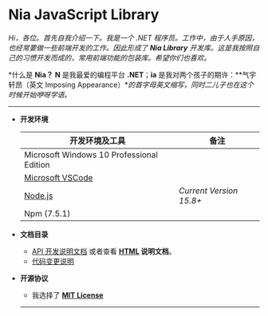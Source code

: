 # Nia JavaScript Library

*Hi，各位。首先自我介绍一下。我是一个 .NET 程序员。工作中，由于人手原因，也经常要做一些前端开发的工作。因此形成了 **Nia Library** 开发库。这是我按照自己的习惯开发而成的，常用前端功能的包装库。希望你们也喜欢。*

*什么是 **Nia？** **N** 是我最爱的编程平台 **.NET**；**ia** 是我对两个孩子的期许：**气宇轩昂（英文 Imposing Appearance）**的首字母英文缩写，同时二儿子也在这个时候开始咿呀学语。*

----

- **开发环境**

  | 开发环境及工具                            | 备注                    |
  | ----------------------------------------- | ----------------------- |
  | Microsoft Windows 10 Professional Edition |                         |
  | [Microsoft VSCode][vscode]                |                         |
  | [Node.js][node]                           | *Current Version 15.8+* |
  | Npm (7.5.1)                               |                         |

- **文档目录**

  - [API 开发说明文档](https://nia-technologyltd.github.io/javascript-library/docs/api-development-notes.md) 或者查看 **[HTML](https://nia-technologyltd.github.io/javascript-library/docs/api/index.html) 说明文档**。
  - [代码变更说明](https://nia-technologyltd.github.io/javascript-library/CHANGELOG.md)

- **开源协议**

  - 我选择了 **[MIT License][license]**

  ****



[git-repo]: https://gitlab.com/NiaTechnologyLtd/javascript-library

[vscode]: https://code.visualstudio.com/docs/?dv=win
[node]: https://nodejs.org
[license]: https://gitlab.com/NiaTechnologyLtd/javascript-library/-/blob/main/LICENSE.md

